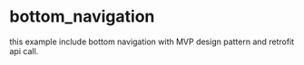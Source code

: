 # bottom_navigation
this example include bottom navigation with MVP design pattern and retrofit api call. 
